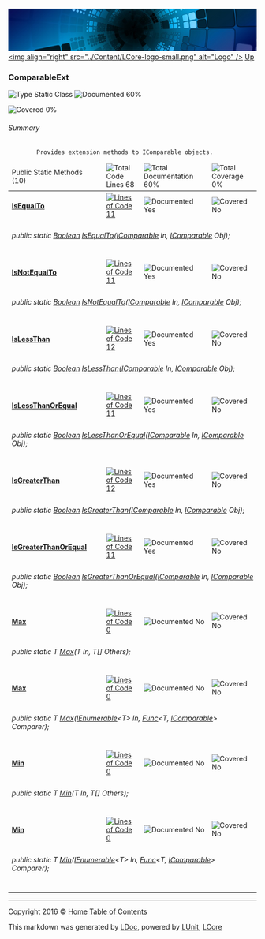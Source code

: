 ![](../Content/LCore-banner-small.png "")
[&lt;img align=&quot;right&quot; src=&quot;../Content/LCore-logo-small.png&quot; alt=&quot;Logo&quot; /&gt;](../../README.md)
[Up](../L.md)

### ComparableExt

![Type Static Class](http://b.repl.ca/v1/Type-Static%20Class-blue.png "") ![Documented 60%](http://b.repl.ca/v1/Documented-60%25-yellowgreen.png "")

![Covered 0%](http://b.repl.ca/v1/Covered-0%25-red.png "")


###### Summary

            Provides extension methods to IComparable objects.
            

<table>
<thead><tr><td>Public Static Methods (10)</td>
<td></td>
<td><img src="http://b.repl.ca/v1/Total%20Code%20Lines-68-blue.png" alt="Total Code Lines 68" /></td>
<td><img src="http://b.repl.ca/v1/Total%20Documentation-60%25-yellowgreen.png" alt="Total Documentation 60%" /></td>
<td><img src="http://b.repl.ca/v1/Total%20Coverage-0%25-red.png" alt="Total Coverage 0%" /></td></tr></thead>
<tr><td><h4><strong><a href="ComparableExt_IsEqualTo.md" alt="">IsEqualTo</a></strong></h4></td>
<td>   </td>
<td><a href="../Extensions/Reference%20Types/ComparableExt.cs#L21" alt=""><img src="http://b.repl.ca/v1/Lines%20of%20Code-11-blue.png" alt="Lines of Code 11" /></a></td>
<td><img src="http://b.repl.ca/v1/Documented-Yes-brightgreen.png" alt="Documented Yes" /></td>
<td><img src="http://b.repl.ca/v1/Covered-No-red.png" alt="Covered No" /></td></tr>
<tr><td colspan="5"><h6>public static <a href="https://msdn.microsoft.com/en-us/library/system.boolean.aspx" alt="">Boolean</a> <a href="ComparableExt_IsEqualTo.md" alt="">IsEqualTo</a>(<a href="https://msdn.microsoft.com/en-us/library/system.icomparable.aspx" alt="">IComparable</a> In, <a href="https://msdn.microsoft.com/en-us/library/system.icomparable.aspx" alt="">IComparable</a> Obj);</h6>
</td>
</tr>
<tr><td><h4><strong><a href="ComparableExt_IsNotEqualTo.md" alt="">IsNotEqualTo</a></strong></h4></td>
<td>   </td>
<td><a href="../Extensions/Reference%20Types/ComparableExt.cs#L40" alt=""><img src="http://b.repl.ca/v1/Lines%20of%20Code-11-blue.png" alt="Lines of Code 11" /></a></td>
<td><img src="http://b.repl.ca/v1/Documented-Yes-brightgreen.png" alt="Documented Yes" /></td>
<td><img src="http://b.repl.ca/v1/Covered-No-red.png" alt="Covered No" /></td></tr>
<tr><td colspan="5"><h6>public static <a href="https://msdn.microsoft.com/en-us/library/system.boolean.aspx" alt="">Boolean</a> <a href="ComparableExt_IsNotEqualTo.md" alt="">IsNotEqualTo</a>(<a href="https://msdn.microsoft.com/en-us/library/system.icomparable.aspx" alt="">IComparable</a> In, <a href="https://msdn.microsoft.com/en-us/library/system.icomparable.aspx" alt="">IComparable</a> Obj);</h6>
</td>
</tr>
<tr><td><h4><strong><a href="ComparableExt_IsLessThan.md" alt="">IsLessThan</a></strong></h4></td>
<td>   </td>
<td><a href="../Extensions/Reference%20Types/ComparableExt.cs#L59" alt=""><img src="http://b.repl.ca/v1/Lines%20of%20Code-12-blue.png" alt="Lines of Code 12" /></a></td>
<td><img src="http://b.repl.ca/v1/Documented-Yes-brightgreen.png" alt="Documented Yes" /></td>
<td><img src="http://b.repl.ca/v1/Covered-No-red.png" alt="Covered No" /></td></tr>
<tr><td colspan="5"><h6>public static <a href="https://msdn.microsoft.com/en-us/library/system.boolean.aspx" alt="">Boolean</a> <a href="ComparableExt_IsLessThan.md" alt="">IsLessThan</a>(<a href="https://msdn.microsoft.com/en-us/library/system.icomparable.aspx" alt="">IComparable</a> In, <a href="https://msdn.microsoft.com/en-us/library/system.icomparable.aspx" alt="">IComparable</a> Obj);</h6>
</td>
</tr>
<tr><td><h4><strong><a href="ComparableExt_IsLessThanOrEqual.md" alt="">IsLessThanOrEqual</a></strong></h4></td>
<td>   </td>
<td><a href="../Extensions/Reference%20Types/ComparableExt.cs#L79" alt=""><img src="http://b.repl.ca/v1/Lines%20of%20Code-11-blue.png" alt="Lines of Code 11" /></a></td>
<td><img src="http://b.repl.ca/v1/Documented-Yes-brightgreen.png" alt="Documented Yes" /></td>
<td><img src="http://b.repl.ca/v1/Covered-No-red.png" alt="Covered No" /></td></tr>
<tr><td colspan="5"><h6>public static <a href="https://msdn.microsoft.com/en-us/library/system.boolean.aspx" alt="">Boolean</a> <a href="ComparableExt_IsLessThanOrEqual.md" alt="">IsLessThanOrEqual</a>(<a href="https://msdn.microsoft.com/en-us/library/system.icomparable.aspx" alt="">IComparable</a> In, <a href="https://msdn.microsoft.com/en-us/library/system.icomparable.aspx" alt="">IComparable</a> Obj);</h6>
</td>
</tr>
<tr><td><h4><strong><a href="ComparableExt_IsGreaterThan.md" alt="">IsGreaterThan</a></strong></h4></td>
<td>   </td>
<td><a href="../Extensions/Reference%20Types/ComparableExt.cs#L98" alt=""><img src="http://b.repl.ca/v1/Lines%20of%20Code-12-blue.png" alt="Lines of Code 12" /></a></td>
<td><img src="http://b.repl.ca/v1/Documented-Yes-brightgreen.png" alt="Documented Yes" /></td>
<td><img src="http://b.repl.ca/v1/Covered-No-red.png" alt="Covered No" /></td></tr>
<tr><td colspan="5"><h6>public static <a href="https://msdn.microsoft.com/en-us/library/system.boolean.aspx" alt="">Boolean</a> <a href="ComparableExt_IsGreaterThan.md" alt="">IsGreaterThan</a>(<a href="https://msdn.microsoft.com/en-us/library/system.icomparable.aspx" alt="">IComparable</a> In, <a href="https://msdn.microsoft.com/en-us/library/system.icomparable.aspx" alt="">IComparable</a> Obj);</h6>
</td>
</tr>
<tr><td><h4><strong><a href="ComparableExt_IsGreaterThanOrEqual.md" alt="">IsGreaterThanOrEqual</a></strong></h4></td>
<td>   </td>
<td><a href="../Extensions/Reference%20Types/ComparableExt.cs#L118" alt=""><img src="http://b.repl.ca/v1/Lines%20of%20Code-11-blue.png" alt="Lines of Code 11" /></a></td>
<td><img src="http://b.repl.ca/v1/Documented-Yes-brightgreen.png" alt="Documented Yes" /></td>
<td><img src="http://b.repl.ca/v1/Covered-No-red.png" alt="Covered No" /></td></tr>
<tr><td colspan="5"><h6>public static <a href="https://msdn.microsoft.com/en-us/library/system.boolean.aspx" alt="">Boolean</a> <a href="ComparableExt_IsGreaterThanOrEqual.md" alt="">IsGreaterThanOrEqual</a>(<a href="https://msdn.microsoft.com/en-us/library/system.icomparable.aspx" alt="">IComparable</a> In, <a href="https://msdn.microsoft.com/en-us/library/system.icomparable.aspx" alt="">IComparable</a> Obj);</h6>
</td>
</tr>
<tr><td><h4><strong><a href="ComparableExt_Max-0.md" alt="">Max</a></strong></h4></td>
<td>   </td>
<td><a href="../Extensions/Reference%20Types/ComparableExt.cs#L137" alt=""><img src="http://b.repl.ca/v1/Lines%20of%20Code-0-red.png" alt="Lines of Code 0" /></a></td>
<td><img src="http://b.repl.ca/v1/Documented-No-red.png" alt="Documented No" /></td>
<td><img src="http://b.repl.ca/v1/Covered-No-red.png" alt="Covered No" /></td></tr>
<tr><td colspan="5"><h6>public static T <a href="ComparableExt_Max-0.md" alt="">Max</a>(T In, T[] Others);</h6>
</td>
</tr>
<tr><td><h4><strong><a href="ComparableExt_Max-1.md" alt="">Max</a></strong></h4></td>
<td>   </td>
<td><a href="../Extensions/Reference%20Types/ComparableExt.cs#L137" alt=""><img src="http://b.repl.ca/v1/Lines%20of%20Code-0-red.png" alt="Lines of Code 0" /></a></td>
<td><img src="http://b.repl.ca/v1/Documented-No-red.png" alt="Documented No" /></td>
<td><img src="http://b.repl.ca/v1/Covered-No-red.png" alt="Covered No" /></td></tr>
<tr><td colspan="5"><h6>public static T <a href="ComparableExt_Max-1.md" alt="">Max</a>(<a href="https://msdn.microsoft.com/en-us/library/78dfe2yb.aspx" alt="" target="_blank">IEnumerable</a>&lt;T&gt; In, <a href="https://msdn.microsoft.com/en-us/library/bb549151.aspx" alt="" target="_blank">Func</a>&lt;T, <a href="https://msdn.microsoft.com/en-us/library/system.icomparable.aspx" alt="">IComparable</a>&gt; Comparer);</h6>
</td>
</tr>
<tr><td><h4><strong><a href="ComparableExt_Min-0.md" alt="">Min</a></strong></h4></td>
<td>   </td>
<td><a href="../Extensions/Reference%20Types/ComparableExt.cs#L189" alt=""><img src="http://b.repl.ca/v1/Lines%20of%20Code-0-red.png" alt="Lines of Code 0" /></a></td>
<td><img src="http://b.repl.ca/v1/Documented-No-red.png" alt="Documented No" /></td>
<td><img src="http://b.repl.ca/v1/Covered-No-red.png" alt="Covered No" /></td></tr>
<tr><td colspan="5"><h6>public static T <a href="ComparableExt_Min-0.md" alt="">Min</a>(T In, T[] Others);</h6>
</td>
</tr>
<tr><td><h4><strong><a href="ComparableExt_Min-1.md" alt="">Min</a></strong></h4></td>
<td>   </td>
<td><a href="../Extensions/Reference%20Types/ComparableExt.cs#L189" alt=""><img src="http://b.repl.ca/v1/Lines%20of%20Code-0-red.png" alt="Lines of Code 0" /></a></td>
<td><img src="http://b.repl.ca/v1/Documented-No-red.png" alt="Documented No" /></td>
<td><img src="http://b.repl.ca/v1/Covered-No-red.png" alt="Covered No" /></td></tr>
<tr><td colspan="5"><h6>public static T <a href="ComparableExt_Min-1.md" alt="">Min</a>(<a href="https://msdn.microsoft.com/en-us/library/78dfe2yb.aspx" alt="" target="_blank">IEnumerable</a>&lt;T&gt; In, <a href="https://msdn.microsoft.com/en-us/library/bb549151.aspx" alt="" target="_blank">Func</a>&lt;T, <a href="https://msdn.microsoft.com/en-us/library/system.icomparable.aspx" alt="">IComparable</a>&gt; Comparer);</h6>
</td>
</tr>
<tr><td width="850px" colspan="365"></td></tr>
</table>




---

Copyright 2016 &copy; [Home](../../README.md) [Table of Contents](../../TableOfContents.md)

This markdown was generated by [LDoc](https://github.com/CodeSingularity/LDoc), powered by [LUnit](https://github.com/CodeSingularity/LUnit), [LCore](https://github.com/CodeSingularity/LCore)
